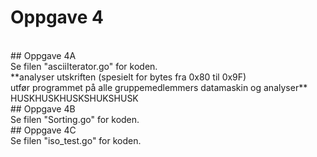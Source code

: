 # Oppgave 4 
<br>
## Oppgave 4A
<br>
Se filen "asciiIterator.go" for koden.
<br>
**analyser utskriften (spesielt for bytes fra 0x80 til 0x9F)<br>
utfør programmet på alle gruppemedlemmers datamaskin og analyser** HUSKHUSKHUSKSHUKSHUSK
<br>
## Oppgave 4B
<br> Se filen "Sorting.go" for koden. <br>
## Oppgave 4C
<br>
Se filen "iso_test.go" for koden.
